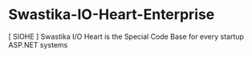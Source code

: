 # Swastika-IO-Heart-Enterprise
[ SIOHE ] Swastika I/O Heart is the Special Code Base for every startup ASP.NET systems
